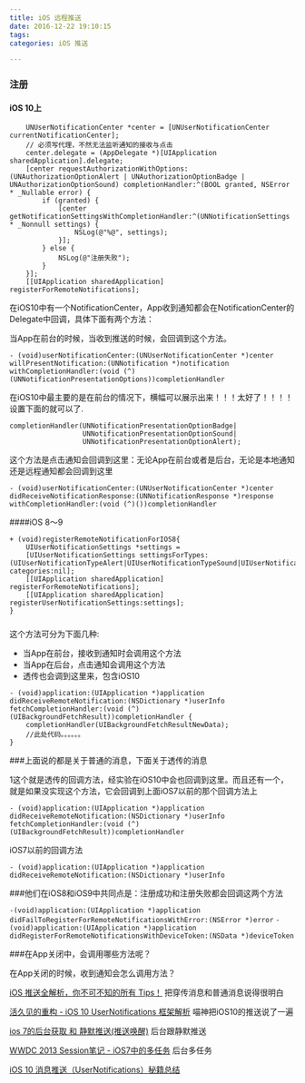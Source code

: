 ```yaml
---
title: iOS 远程推送
date: 2016-12-22 19:10:15
tags:
categories: iOS 推送

---
```


### 注册

#### iOS 10上

```
    UNUserNotificationCenter *center = [UNUserNotificationCenter currentNotificationCenter];
    // 必须写代理，不然无法监听通知的接收与点击
    center.delegate = (AppDelegate *)[UIApplication sharedApplication].delegate;
    [center requestAuthorizationWithOptions:(UNAuthorizationOptionAlert | UNAuthorizationOptionBadge | UNAuthorizationOptionSound) completionHandler:^(BOOL granted, NSError * _Nullable error) {
        if (granted) {
            [center getNotificationSettingsWithCompletionHandler:^(UNNotificationSettings * _Nonnull settings) {
                NSLog(@"%@", settings);
            }];
        } else {
            NSLog(@"注册失败");
        }
    }];
    [[UIApplication sharedApplication] registerForRemoteNotifications];
```

在iOS10中有一个NotificationCenter，App收到通知都会在NotificationCenter的Delegate中回调，具体下面有两个方法：

当App在前台的时候，当收到推送的时候，会回调到这个方法。

```
- (void)userNotificationCenter:(UNUserNotificationCenter *)center willPresentNotification:(UNNotification *)notification withCompletionHandler:(void (^)(UNNotificationPresentationOptions))completionHandler
```

在iOS10中最主要的是在前台的情况下，横幅可以展示出来！！！太好了！！！！设置下面的就可以了.

```
completionHandler(UNNotificationPresentationOptionBadge|
                  UNNotificationPresentationOptionSound|
                  UNNotificationPresentationOptionAlert);
```

这个方法是点击通知会回调到这里：无论App在前台或者是后台，无论是本地通知还是远程通知都会回调到这里

`- (void)userNotificationCenter:(UNUserNotificationCenter *)center didReceiveNotificationResponse:(UNNotificationResponse *)response withCompletionHandler:(void (^)())completionHandler`

	


####iOS 8〜9

```
+ (void)registerRemoteNotificationForIOS8{
    UIUserNotificationSettings *settings =
    [UIUserNotificationSettings settingsForTypes:(UIUserNotificationTypeAlert|UIUserNotificationTypeSound|UIUserNotificationTypeBadge) categories:nil];
    [[UIApplication sharedApplication] registerForRemoteNotifications];
    [[UIApplication sharedApplication] registerUserNotificationSettings:settings];
}
```
###


这个方法可分为下面几种:

* 当App在前台，接收到通知时会调用这个方法
* 当App在后台，点击通知会调用这个方法
* 透传也会调到这里来，包含iOS10

```
- (void)application:(UIApplication *)application didReceiveRemoteNotification:(NSDictionary *)userInfo fetchCompletionHandler:(void (^)(UIBackgroundFetchResult))completionHandler {
    completionHandler(UIBackgroundFetchResultNewData);
    //此处代码。。。。。。
}
```


###上面说的都是关于普通的消息，下面关于透传的消息

1这个就是透传的回调方法，经实验在iOS10中会也回调到这里。而且还有一个，就是如果没实现这个方法，它会回调到上面iOS7以前的那个回调方法上

```- (void)application:(UIApplication *)application didReceiveRemoteNotification:(NSDictionary *)userInfo fetchCompletionHandler:(void (^)(UIBackgroundFetchResult))completionHandler```

iOS7以前的回调方法

`- (void)application:(UIApplication *)application didReceiveRemoteNotification:(NSDictionary *)userInfo`


###他们在iOS8和iOS9中共同点是：注册成功和注册失败都会回调这两个方法

```-(void)application:(UIApplication *)application didFailToRegisterForRemoteNotificationsWithError:(NSError *)error```
```-(void)application:(UIApplication *)application didRegisterForRemoteNotificationsWithDeviceToken:(NSData *)deviceToken```


###在App关闭中，会调用哪些方法呢？

在App关闭的时候，收到通知会怎么调用方法？




[iOS 推送全解析，你不可不知的所有 Tips！](https://gold.xitu.io/entry/57d1115b0e3dd90069be1c61) 把穿传消息和普通消息说得很明白

[活久见的重构 - iOS 10 UserNotifications 框架解析](https://onevcat.com/2016/08/notification/) 喵神把iOS10的推送说了一遍

[ios 7的后台获取 和 静默推送(推送唤醒)](http://www.devlizy.com/ios-ding-shi-huo-qu-he-jing-mo-tui-song/) 后台跟静默推送

[WWDC 2013 Session笔记 - iOS7中的多任务](https://onevcat.com/2013/08/ios7-background-multitask/) 后台多任务

[iOS 10 消息推送（UserNotifications）秘籍总结](https://gold.xitu.io/entry/57f6432eda2f60004f7dbf99)